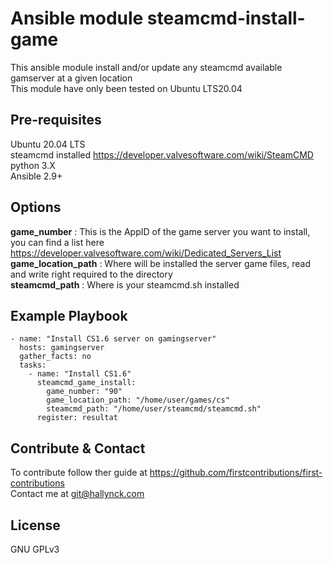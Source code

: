 Ansible module steamcmd-install-game
=====================
This ansible module install and/or update any steamcmd available gamserver at a given location\
This module have only been tested on Ubuntu LTS20.04

Pre-requisites
----------------
Ubuntu 20.04 LTS\
steamcmd installed <https://developer.valvesoftware.com/wiki/SteamCMD>\
python 3.X\
Ansible 2.9+

Options
----------------
**game_number** : This is the AppID of the game server you want to install, you can find a list here <https://developer.valvesoftware.com/wiki/Dedicated_Servers_List>\
**game_location_path** : Where will be installed the server game files, read and write right required to the directory\
**steamcmd_path** : Where is your steamcmd.sh installed

Example Playbook
----------------

```
- name: "Install CS1.6 server on gamingserver"
  hosts: gamingserver
  gather_facts: no
  tasks:
    - name: "Install CS1.6"
      steamcmd_game_install:
        game_number: "90"
        game_location_path: "/home/user/games/cs"
        steamcmd_path: "/home/user/steamcmd/steamcmd.sh"
      register: resultat
```

Contribute & Contact
-----
To contribute follow ther guide at <https://github.com/firstcontributions/first-contributions>\
Contact me at <git@hallynck.com>  

License
-------

GNU GPLv3